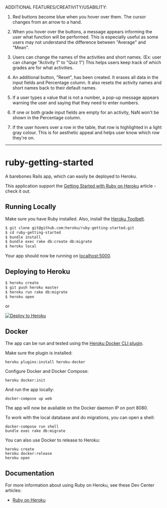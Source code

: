 ADDITIONAL FEATURES/CREATIVITY/USABILITY:

1) Red buttons become blue when you hover over them. The cursor changes
from an arrow to a hand.

2) When you hover over the buttons, a message appears informing the user what function will be performed.
This is especially useful as some users may not understand the difference between "Average" and "Mean".

3) Users can change the names of the activities and short names. (Ex: user can
  change "Activity 1" to "Quiz 1") This helps users keep track of which grades are for what activities.

4) An additional button, "Reset", has been created. It erases all data in the input fields and
Percentage column. It also resets the activity names and short names back to their default names.

5) If a user types a value that is not a number, a pop-up message appears warning the user and saying
that they need to enter numbers.

6) If one or both grade input fields are empty for an activity, NaN won't be shown in the Percentage column.

7) If the user hovers over a row in the table, that row is highlighted in a light gray colour.
This is for aesthetic appeal and helps user know which row they're on.


___________________________________________________________________________________________________

# ruby-getting-started

A barebones Rails app, which can easily be deployed to Heroku.

This application support the [Getting Started with Ruby on Heroku](https://devcenter.heroku.com/articles/getting-started-with-ruby) article - check it out.

## Running Locally

Make sure you have Ruby installed.  Also, install the [Heroku Toolbelt](https://toolbelt.heroku.com/).

```sh
$ git clone git@github.com:heroku/ruby-getting-started.git
$ cd ruby-getting-started
$ bundle install
$ bundle exec rake db:create db:migrate
$ heroku local
```

Your app should now be running on [localhost:5000](http://localhost:5000/).

## Deploying to Heroku

```sh
$ heroku create
$ git push heroku master
$ heroku run rake db:migrate
$ heroku open
```

or

[![Deploy to Heroku](https://www.herokucdn.com/deploy/button.png)](https://heroku.com/deploy)

## Docker

The app can be run and tested using the [Heroku Docker CLI plugin](https://devcenter.heroku.com/articles/introduction-local-development-with-docker).

Make sure the plugin is installed:

    heroku plugins:install heroku-docker

Configure Docker and Docker Compose:

    heroku docker:init

And run the app locally:

    docker-compose up web

The app will now be available on the Docker daemon IP on port 8080.

To work with the local database and do migrations, you can open a shell:

    docker-compose run shell
    bundle exec rake db:migrate

You can also use Docker to release to Heroku:

    heroku create
    heroku docker:release
    heroku open

## Documentation

For more information about using Ruby on Heroku, see these Dev Center articles:

- [Ruby on Heroku](https://devcenter.heroku.com/categories/ruby)
